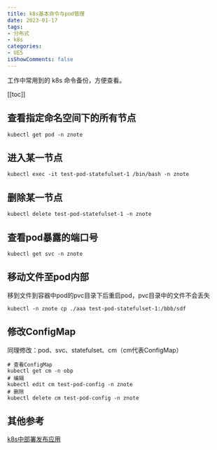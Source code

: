 ```yaml
---
title: k8s基本命令与pod管理
date: 2023-01-17
tags:
- 分布式
- k8s
categories:
- UE5
isShowComments: false
---
```


<Boxx/>

工作中常用到的 k8s 命令备份，方便查看。

<!-- more -->

[[toc]]

## 查看指定命名空间下的所有节点

```shell
kubectl get pod -n znote
```

## 进入某一节点

```shell
kubectl exec -it test-pod-statefulset-1 /bin/bash -n znote
```

## 删除某一节点

```shell
kubectl delete test-pod-statefulset-1 -n znote
```

## 查看pod暴露的端口号

```shell
kubectl get svc -n znote
```

## 移动文件至pod内部

移到文件到容器中pod的pvc目录下后重启pod，pvc目录中的文件不会丢失

```shell
kubectl -n znote cp ./aaa test-pod-statefulset-1:/bbb/sdf
```

## 修改ConfigMap

同理修改：pod、svc、statefulset、cm（cm代表ConfigMap）

```shell
# 查看ConfigMap
kubectl get cm -n obp
# 编辑
kubectl edit cm test-pod-config -n znote
# 删除
kubectl delete cm test-pod-config -n znote
```

## 其他参考

[k8s中部署发布应用](https://www.cnblogs.com/benjamin77/p/12446781.html)
